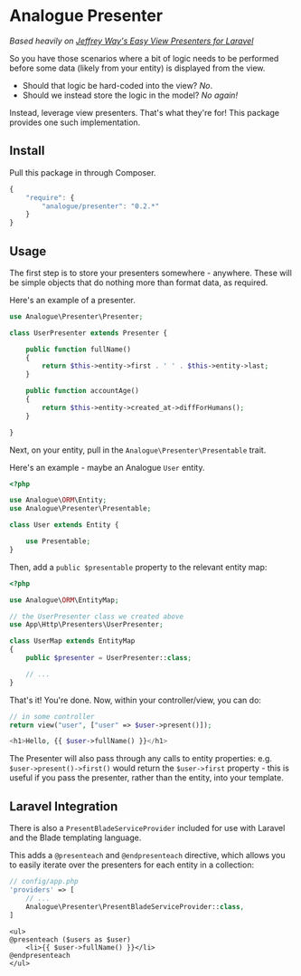 # Analogue Presenter

*Based heavily on [Jeffrey Way's Easy View Presenters for Laravel](https://github.com/laracasts/Presenter)*

So you have those scenarios where a bit of logic needs to be performed before some data (likely from your entity) is displayed from the view.

- Should that logic be hard-coded into the view? *No*.
- Should we instead store the logic in the model? *No again!*

Instead, leverage view presenters. That's what they're for! This package provides one such implementation.

## Install

Pull this package in through Composer.

```js
{
    "require": {
        "analogue/presenter": "0.2.*"
    }
}
```

## Usage

The first step is to store your presenters somewhere - anywhere. These will be simple objects that do nothing more than format data, as required.

Here's an example of a presenter.

```php
use Analogue\Presenter\Presenter;

class UserPresenter extends Presenter {

    public function fullName()
    {
        return $this->entity->first . ' ' . $this->entity->last;
    }

    public function accountAge()
    {
        return $this->entity->created_at->diffForHumans();
    }

}
```

Next, on your entity, pull in the `Analogue\Presenter\Presentable` trait.

Here's an example - maybe an Analogue `User` entity.

```php
<?php

use Analogue\ORM\Entity;
use Analogue\Presenter\Presentable;

class User extends Entity {

    use Presentable;
}
```

Then, add a `public $presentable` property to the relevant entity map:

```php
<?php

use Analogue\ORM\EntityMap;

// the UserPresenter class we created above
use App\Http\Presenters\UserPresenter;

class UserMap extends EntityMap
{
    public $presenter = UserPresenter::class;

    // ...
}
```

That's it! You're done. Now, within your controller/view, you can do:

```php
// in some controller
return view("user", ["user" => $user->present()]);
```

```php
<h1>Hello, {{ $user->fullName() }}</h1>
```

The Presenter will also pass through any calls to entity properties: e.g. `$user->present()->first()` would return the `$user->first` property - this is useful if you pass the presenter, rather than the entity, into your template.

## Laravel Integration

There is also a `PresentBladeServiceProvider` included for use with Laravel and the Blade templating language.

This adds a `@presenteach` and `@endpresenteach` directive, which allows you to easily iterate over the presenters for each entity in a collection:

```php
// config/app.php
'providers' => [
    // ...
    Analogue\Presenter\PresentBladeServiceProvider::class,
]
```

```blade
<ul>
@presenteach ($users as $user)
    <li>{{ $user->fullName() }}</li>
@endpresenteach
</ul>
```

